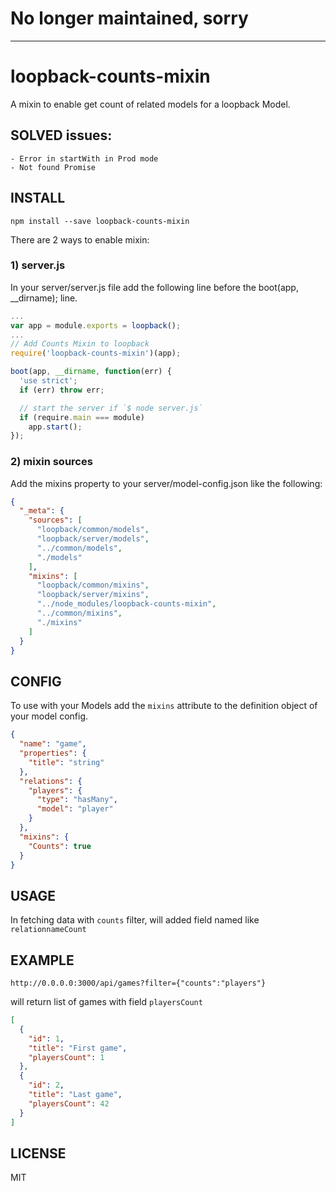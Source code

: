 # No longer maintained, sorry

---

# loopback-counts-mixin
A mixin to enable get count of related models for a loopback Model.

## SOLVED issues:
```
- Error in startWith in Prod mode
- Not found Promise
```

## INSTALL

```
npm install --save loopback-counts-mixin
```

There are 2 ways to enable mixin:

### 1) server.js

In your server/server.js file add the following line before the boot(app, __dirname); line.

```js
...
var app = module.exports = loopback();
...
// Add Counts Mixin to loopback
require('loopback-counts-mixin')(app);

boot(app, __dirname, function(err) {
  'use strict';
  if (err) throw err;

  // start the server if `$ node server.js`
  if (require.main === module)
    app.start();
});
```

### 2) mixin sources

Add the mixins property to your server/model-config.json like the following:

```json
{
  "_meta": {
    "sources": [
      "loopback/common/models",
      "loopback/server/models",
      "../common/models",
      "./models"
    ],
    "mixins": [
      "loopback/common/mixins",
      "loopback/server/mixins",
      "../node_modules/loopback-counts-mixin",
      "../common/mixins",
      "./mixins"
    ]
  }
}
```

## CONFIG

To use with your Models add the `mixins` attribute to the definition object of your model config.

```json
{
  "name": "game",
  "properties": {
    "title": "string"
  },
  "relations": {
    "players": {
      "type": "hasMany",
      "model": "player"
    }
  },
  "mixins": {
    "Counts": true
  }
}
```

## USAGE

In fetching data with `counts` filter, will added field named like `relationnameCount`

## EXAMPLE

```
http://0.0.0.0:3000/api/games?filter={"counts":"players"}
```

will return list of games with field `playersCount`

```json
[
  {
    "id": 1,
    "title": "First game",
    "playersCount": 1
  },
  {
    "id": 2,
    "title": "Last game",
    "playersCount": 42
  }
]
```

## LICENSE

MIT

